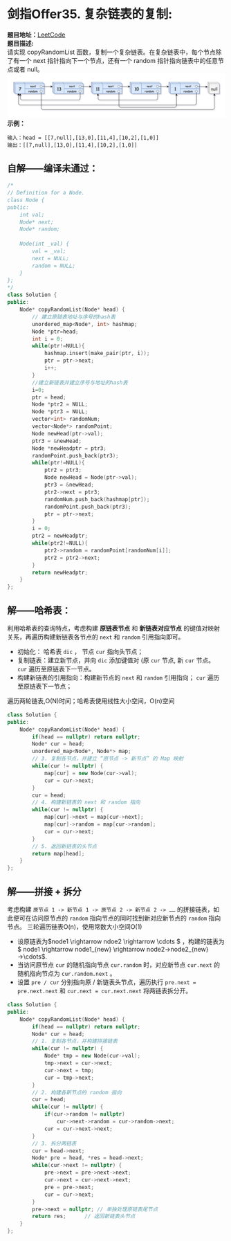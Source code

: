 # 剑指Offer35. 复杂链表的复制:  
**题目地址：**[LeetCode](https://leetcode-cn.com/problems/fu-za-lian-biao-de-fu-zhi-lcof/)    
**题目描述:**  
请实现 copyRandomList 函数，复制一个复杂链表。在复杂链表中，每个节点除了有一个 next 指针指向下一个节点，还有一个 random 指针指向链表中的任意节点或者 null。  
![](./Pic/35.png)
**示例：**  
```
输入：head = [[7,null],[13,0],[11,4],[10,2],[1,0]]
输出：[[7,null],[13,0],[11,4],[10,2],[1,0]]
```
## 自解——编译未通过：
```cpp
/*
// Definition for a Node.
class Node {
public:
    int val;
    Node* next;
    Node* random;
    
    Node(int _val) {
        val = _val;
        next = NULL;
        random = NULL;
    }
};
*/
class Solution {
public:
    Node* copyRandomList(Node* head) {
        // 建立原链表地址与序号的hash表
        unordered_map<Node*, int> hashmap;
        Node *ptr=head;
        int i = 0;
        while(ptr!=NULL){
            hashmap.insert(make_pair(ptr, i));
            ptr = ptr->next;
            i++;
        }
        //建立新链表并建立序号与地址的hash表
        i=0;
        ptr = head;
        Node *ptr2 = NULL;
        Node *ptr3 = NULL;
        vector<int> randomNum;
        vector<Node*> randomPoint;
        Node newHead(ptr->val);
        ptr3 = &newHead;
        Node *newHeadptr = ptr3;
        randomPoint.push_back(ptr3);
        while(ptr!=NULL){
            ptr2 = ptr3;
            Node newHead = Node(ptr->val);
            ptr3 = &newHead;
            ptr2->next = ptr3;
            randomNum.push_back(hashmap[ptr]);
            randomPoint.push_back(ptr3);
            ptr = ptr->next;
        }
        i = 0;
        ptr2 = newHeadptr;
        while(ptr2!=NULL){
            ptr2->random = randomPoint[randomNum[i]];
            ptr2 = ptr2->next;
        }
        return newHeadptr;
    }
};
```

## 解——哈希表：  
利用哈希表的查询特点，考虑构建 **原链表节点** 和 **新链表对应节点** 的键值对映射关系，再遍历构建新链表各节点的 `next` 和 `random` 引用指向即可。  
* 初始化： 哈希表 `dic` ， 节点 `cur` 指向头节点；
* 复制链表：建立新节点，并向 `dic` 添加键值对 (原 `cur` 节点, 新 `cur` 节点。
    `cur` 遍历至原链表下一节点。
* 构建新链表的引用指向：构建新节点的 `next` 和 `random` 引用指向；
`cur` 遍历至原链表下一节点；

遍历两轮链表,O(N)时间；哈希表使用线性大小空间，O(n)空间
```cpp
class Solution {
public:
    Node* copyRandomList(Node* head) {
        if(head == nullptr) return nullptr;
        Node* cur = head;
        unordered_map<Node*, Node*> map;
        // 3. 复制各节点，并建立 “原节点 -> 新节点” 的 Map 映射
        while(cur != nullptr) {
            map[cur] = new Node(cur->val);
            cur = cur->next;
        }
        cur = head;
        // 4. 构建新链表的 next 和 random 指向
        while(cur != nullptr) {
            map[cur]->next = map[cur->next];
            map[cur]->random = map[cur->random];
            cur = cur->next;
        }
        // 5. 返回新链表的头节点
        return map[head];
    }
};
```

## 解——拼接 + 拆分
考虑构建 `原节点 1 -> 新节点 1 -> 原节点 2 -> 新节点 2 -> ……` 的拼接链表，如此便可在访问原节点的 `random` 指向节点的同时找到新对应新节点的 `random` 指向节点。
三轮遍历链表O(n)，使用常数大小空间O(1)

* 设原链表为$node1 \rightarrow ndoe2 \rightarrow \cdots $ ，构建的链表为$ node1 \rightarrow node1_{new} \rightarrow node2→node2_{new}→\cdots$.
* 当访问原节点 `cur` 的随机指向节点 `cur.random` 时，对应新节点 `cur.next` 的随机指向节点为 `cur.random.next` 。
* 设置 `pre / cur` 分别指向原 / 新链表头节点，遍历执行 `pre.next = pre.next.next` 和 `cur.next = cur.next.next` 将两链表拆分开。



```cpp
class Solution {
public:
    Node* copyRandomList(Node* head) {
        if(head == nullptr) return nullptr;
        Node* cur = head;
        // 1. 复制各节点，并构建拼接链表
        while(cur != nullptr) {
            Node* tmp = new Node(cur->val);
            tmp->next = cur->next;
            cur->next = tmp;
            cur = tmp->next;
        }
        // 2. 构建各新节点的 random 指向
        cur = head;
        while(cur != nullptr) {
            if(cur->random != nullptr)
                cur->next->random = cur->random->next;
            cur = cur->next->next;
        }
        // 3. 拆分两链表
        cur = head->next;
        Node* pre = head, *res = head->next;
        while(cur->next != nullptr) {
            pre->next = pre->next->next;
            cur->next = cur->next->next;
            pre = pre->next;
            cur = cur->next;
        }
        pre->next = nullptr; // 单独处理原链表尾节点
        return res;      // 返回新链表头节点
    }
};
```
